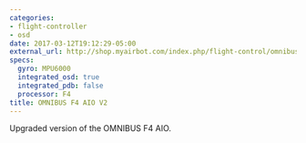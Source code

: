 ```yaml
---
categories:
- flight-controller
- osd
date: 2017-03-12T19:12:29-05:00
external_url: http://shop.myairbot.com/index.php/flight-control/omnibusf4v2.html
specs:
  gyro: MPU6000
  integrated_osd: true
  integrated_pdb: false
  processor: F4
title: OMNIBUS F4 AIO V2
---
```

Upgraded version of the OMNIBUS F4 AIO.
